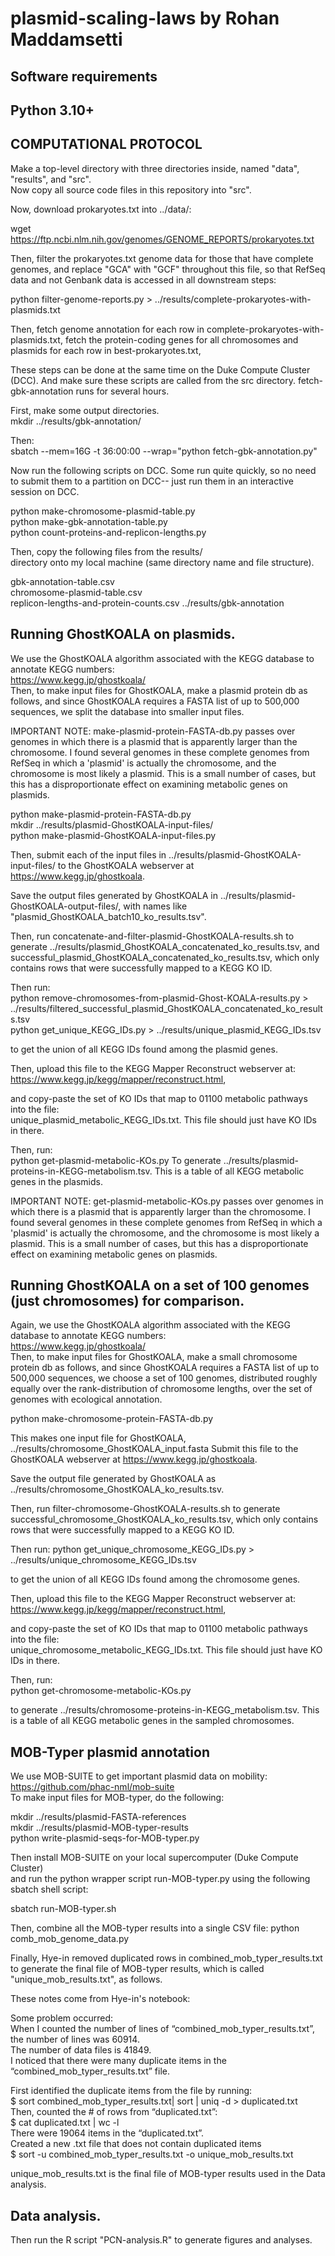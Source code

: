 # plasmid-scaling-laws by Rohan Maddamsetti


## Software requirements
## Python 3.10+

## COMPUTATIONAL PROTOCOL

Make a top-level directory with three directories inside, named "data", "results", and "src".  
Now copy all source code files in this repository into "src".

Now, download prokaryotes.txt into ../data/:  

wget https://ftp.ncbi.nlm.nih.gov/genomes/GENOME_REPORTS/prokaryotes.txt  

Then, filter the prokaryotes.txt genome data for those that have complete genomes,
and replace "GCA" with "GCF" throughout this file, so that RefSeq data and not Genbank data
is accessed in all downstream steps:  

python filter-genome-reports.py > ../results/complete-prokaryotes-with-plasmids.txt  

Then, fetch genome annotation for each row in complete-prokaryotes-with-plasmids.txt,
fetch the protein-coding genes for all chromosomes and plasmids for
each row in best-prokaryotes.txt,

These steps can be done at the same time on the Duke Compute Cluster (DCC).
And make sure these scripts are called from the src directory.
fetch-gbk-annotation runs for several hours.  

First, make some output directories.  
mkdir ../results/gbk-annotation/

Then:  
sbatch --mem=16G -t 36:00:00 --wrap="python fetch-gbk-annotation.py"  

Now run the following scripts on DCC. Some run
quite quickly, so no need to submit them to a partition on DCC--
just run them in an interactive session on DCC.  

python make-chromosome-plasmid-table.py  
python make-gbk-annotation-table.py  
python count-proteins-and-replicon-lengths.py  

Then, copy the following files from the results/  
directory onto my local machine (same directory name and file structure).  

gbk-annotation-table.csv  
chromosome-plasmid-table.csv  
replicon-lengths-and-protein-counts.csv
../results/gbk-annotation

## Running GhostKOALA on plasmids.

We use the GhostKOALA algorithm associated with the KEGG database to annotate KEGG numbers:  
https://www.kegg.jp/ghostkoala/  
Then, to make input files for GhostKOALA, make a plasmid protein db as follows, and since
GhostKOALA requires a FASTA list of up to 500,000 sequences, we split the database into smaller input files.  

IMPORTANT NOTE: make-plasmid-protein-FASTA-db.py passes over genomes in which there is
a plasmid that is apparently larger than the chromosome. I found several genomes in
these complete genomes from RefSeq in which a 'plasmid' is actually the chromosome,
and the chromosome is most likely a plasmid. This is a small number of cases,
but this has a disproportionate effect on examining metabolic genes on plasmids.  

python make-plasmid-protein-FASTA-db.py  
mkdir ../results/plasmid-GhostKOALA-input-files/  
python make-plasmid-GhostKOALA-input-files.py  

Then, submit each of the input files in ../results/plasmid-GhostKOALA-input-files/ to the
GhostKOALA webserver at https://www.kegg.jp/ghostkoala.  

Save the output files generated by GhostKOALA in ../results/plasmid-GhostKOALA-output-files/,
with names like "plasmid_GhostKOALA_batch10_ko_results.tsv".  

Then, run concatenate-and-filter-plasmid-GhostKOALA-results.sh to generate
../results/plasmid_GhostKOALA_concatenated_ko_results.tsv, and 
successful_plasmid_GhostKOALA_concatenated_ko_results.tsv, which only contains rows that were
successfully mapped to a KEGG KO ID.  

Then run:  
python remove-chromosomes-from-plasmid-Ghost-KOALA-results.py > ../results/filtered_successful_plasmid_GhostKOALA_concatenated_ko_results.tsv  
python get_unique_KEGG_IDs.py > ../results/unique_plasmid_KEGG_IDs.tsv  

to get the union of all KEGG IDs found among the plasmid genes.  

Then, upload this file to the KEGG Mapper Reconstruct webserver at:  
https://www.kegg.jp/kegg/mapper/reconstruct.html,  

and copy-paste the set of KO IDs that map to 01100 metabolic pathways into the file:  
unique_plasmid_metabolic_KEGG_IDs.txt. This file should just have KO IDs in there.  

Then, run:  
python get-plasmid-metabolic-KOs.py
To generate ../results/plasmid-proteins-in-KEGG-metabolism.tsv.
This is a table of all KEGG metabolic genes in the plasmids.  

IMPORTANT NOTE: get-plasmid-metabolic-KOs.py passes over genomes in which there is
a plasmid that is apparently larger than the chromosome. I found several genomes in
these complete genomes from RefSeq in which a 'plasmid' is actually the chromosome,
and the chromosome is most likely a plasmid. This is a small number of cases,
but this has a disproportionate effect on examining metabolic genes on plasmids.  


## Running GhostKOALA on a set of 100 genomes (just chromosomes) for comparison.

Again, we use the GhostKOALA algorithm associated with the KEGG database to annotate KEGG numbers:  
https://www.kegg.jp/ghostkoala/  
Then, to make input files for GhostKOALA, make a small chromosome protein db as follows, and since
GhostKOALA requires a FASTA list of up to 500,000 sequences, we choose a set of 100 genomes,
distributed roughly equally over the rank-distribution of chromosome lengths, over the set of genomes
with ecological annotation.

python make-chromosome-protein-FASTA-db.py  

This makes one input file for GhostKOALA, ../results/chromosome_GhostKOALA_input.fasta
Submit this file to the GhostKOALA webserver at https://www.kegg.jp/ghostkoala.  

Save the output file generated by GhostKOALA as ../results/chromosome_GhostKOALA_ko_results.tsv.  

Then, run filter-chromosome-GhostKOALA-results.sh to generate
successful_chromosome_GhostKOALA_ko_results.tsv, which only contains rows that were
successfully mapped to a KEGG KO ID.  

Then run:
python get_unique_chromosome_KEGG_IDs.py > ../results/unique_chromosome_KEGG_IDs.tsv 

to get the union of all KEGG IDs found among the chromosome genes.  

Then, upload this file to the KEGG Mapper Reconstruct webserver at:  
https://www.kegg.jp/kegg/mapper/reconstruct.html,  

and copy-paste the set of KO IDs that map to 01100 metabolic pathways into the file:  
unique_chromosome_metabolic_KEGG_IDs.txt. This file should just have KO IDs in there.  

Then, run:  
python get-chromosome-metabolic-KOs.py

to generate ../results/chromosome-proteins-in-KEGG_metabolism.tsv.
This is a table of all KEGG metabolic genes in the sampled chromosomes.


## MOB-Typer plasmid annotation

We use MOB-SUITE to get important plasmid data on mobility: https://github.com/phac-nml/mob-suite  
To make input files for MOB-typer, do the following:  

mkdir ../results/plasmid-FASTA-references  
mkdir ../results/plasmid-MOB-typer-results  
python write-plasmid-seqs-for-MOB-typer.py  

Then install MOB-SUITE on your local supercomputer (Duke Compute Cluster)  
and run the python wrapper script run-MOB-typer.py using the following 
sbatch shell script:  

sbatch run-MOB-typer.sh  

Then, combine all the MOB-typer results into a single CSV file:
python comb_mob_genome_data.py  

Finally, Hye-in removed duplicated rows in combined_mob_typer_results.txt to generate
the final file of MOB-typer results, which is called "unique_mob_results.txt", as follows.  

These notes come from Hye-in's notebook:  

Some problem occurred:  
When I counted the number of lines of “combined_mob_typer_results.txt”, the number of lines was 60914.  
The number of data files is 41849.  
I noticed that there were many duplicate items in the “combined_mob_typer_results.txt” file.  

First identified the duplicate items from the file by running:  
$ sort combined_mob_typer_results.txt| sort | uniq -d > duplicated.txt  
Then, counted the # of rows from “duplicated.txt”:  
$ cat duplicated.txt | wc -l  
There were 19064 items in the “duplicated.txt”.  
Created a new .txt file that does not contain duplicated items  
$ sort -u combined_mob_typer_results.txt -o unique_mob_results.txt  

unique_mob_results.txt is the final file of MOB-typer results used in the Data analysis.  

## Data analysis.

Then run the R script "PCN-analysis.R" to generate figures and analyses.



